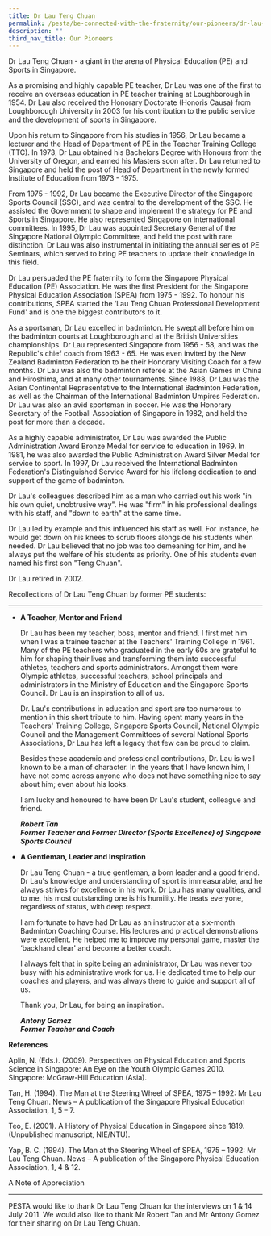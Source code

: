 ```yaml
---
title: Dr Lau Teng Chuan
permalink: /pesta/be-connected-with-the-fraternity/our-pioneers/dr-lau-teng-chuan/
description: ""
third_nav_title: Our Pioneers
---
```

Dr Lau Teng Chuan - a giant in the arena of Physical Education (PE) and Sports in Singapore.  
  
As a promising and highly capable PE teacher, Dr Lau was one of the first to receive an overseas education in PE teacher training at Loughborough in 1954. Dr Lau also received the Honorary Doctorate (Honoris Causa) from Loughborough University in 2003 for his contribution to the public service and the development of sports in Singapore.  
  
Upon his return to Singapore from his studies in 1956, Dr Lau became a lecturer and the Head of Department of PE in the Teacher Training College (TTC). In 1973, Dr Lau obtained his Bachelors Degree with Honours from the University of Oregon, and earned his Masters soon after. Dr Lau returned to Singapore and held the post of Head of Department in the newly formed Institute of Education from 1973 - 1975.  
  
From 1975 - 1992, Dr Lau became the Executive Director of the Singapore Sports Council (SSC), and was central to the development of the SSC. He assisted the Government to shape and implement the strategy for PE and Sports in Singapore. He also represented Singapore on international committees. In 1995, Dr Lau was appointed Secretary General of the Singapore National Olympic Committee, and held the post with rare distinction. Dr Lau was also instrumental in initiating the annual series of PE Seminars, which served to bring PE teachers to update their knowledge in this field.  
  
Dr Lau persuaded the PE fraternity to form the Singapore Physical Education (PE) Association. He was the first President for the Singapore Physical Education Association (SPEA) from 1975 - 1992. To honour his contributions, SPEA started the ‘Lau Teng Chuan Professional Development Fund' and is one the biggest contributors to it.  
  
As a sportsman, Dr Lau excelled in badminton. He swept all before him on the badminton courts at Loughborough and at the British Universities championships. Dr Lau represented Singapore from 1956 - 58, and was the Republic's chief coach from 1963 - 65. He was even invited by the New Zealand Badminton Federation to be their Honorary Visiting Coach for a few months. Dr Lau was also the badminton referee at the Asian Games in China and Hiroshima, and at many other tournaments. Since 1988, Dr Lau was the Asian Continental Representative to the International Badminton Federation, as well as the Chairman of the International Badminton Umpires Federation. Dr Lau was also an avid sportsman in soccer. He was the Honorary Secretary of the Football Association of Singapore in 1982, and held the post for more than a decade.  
  
As a highly capable administrator, Dr Lau was awarded the Public Administration Award Bronze Medal for service to education in 1969. In 1981, he was also awarded the Public Administration Award Silver Medal for service to sport. In 1997, Dr Lau received the International Badminton Federation's Distinguished Service Award for his lifelong dedication to and support of the game of badminton.  
  
Dr Lau's colleagues described him as a man who carried out his work "in his own quiet, unobtrusive way". He was "firm" in his professional dealings with his staff, and "down to earth" at the same time.  
  
Dr Lau led by example and this influenced his staff as well. For instance, he would get down on his knees to scrub floors alongside his students when needed. Dr Lau believed that no job was too demeaning for him, and he always put the welfare of his students as priority. One of his students even named his first son "Teng Chuan".  
  
Dr Lau retired in 2002.  

Recollections of Dr Lau Teng Chuan by former PE students:  

------------------------------------------------------------

*   **A Teacher, Mentor and Friend**  
      
    Dr Lau has been my teacher, boss, mentor and friend. I first met him when I was a trainee teacher at the Teachers' Training College in 1961. Many of the PE teachers who graduated in the early 60s are grateful to him for shaping their lives and transforming them into successful athletes, teachers and sports administrators. Amongst them were Olympic athletes, successful teachers, school principals and administrators in the Ministry of Education and the Singapore Sports Council. Dr Lau is an inspiration to all of us.  
      
    Dr. Lau's contributions in education and sport are too numerous to mention in this short tribute to him. Having spent many years in the Teachers' Training College, Singapore Sports Council, National Olympic Council and the Management Committees of several National Sports Associations, Dr Lau has left a legacy that few can be proud to claim.   
      
    Besides these academic and professional contributions, Dr. Lau is well known to be a man of character. In the years that I have known him, I have not come across anyone who does not have something nice to say about him; even about his looks.  
      
    I am lucky and honoured to have been Dr Lau's student, colleague and friend.  
      
    _**Robert Tan**_  
    _**Former Teacher and Former Director (Sports Excellence) of Singapore Sports Council**_  
      
    
*   **A Gentleman, Leader and Inspiration**  
      
    Dr Lau Teng Chuan - a true gentleman, a born leader and a good friend. Dr Lau's knowledge and understanding of sport is immeasurable, and he always strives for excellence in his work. Dr Lau has many qualities, and to me, his most outstanding one is his humility. He treats everyone, regardless of status, with deep respect.  
      
    I am fortunate to have had Dr Lau as an instructor at a six-month Badminton Coaching Course. His lectures and practical demonstrations were excellent. He helped me to improve my personal game, master the ‘backhand clear' and become a better coach.  
      
    I always felt that in spite being an administrator, Dr Lau was never too busy with his administrative work for us. He dedicated time to help our coaches and players, and was always there to guide and support all of us.  
      
    Thank you, Dr Lau, for being an inspiration.  
      
    _**Antony Gomez**_  
    _**Former Teacher and Coach**_  
      
    

**References**  
  
Aplin, N. (Eds.). (2009). Perspectives on Physical Education and Sports Science in Singapore: An Eye on the Youth Olympic Games 2010. Singapore: McGraw-Hill Education (Asia).   
  
Tan, H. (1994). The Man at the Steering Wheel of SPEA, 1975 – 1992: Mr Lau Teng Chuan. News – A publication of the Singapore Physical Education Association, 1, 5 – 7.  
  
Teo, E. (2001). A History of Physical Education in Singapore since 1819.   
(Unpublished manuscript, NIE/NTU).  
  
Yap, B. C. (1994). The Man at the Steering Wheel of SPEA, 1975 – 1992: Mr Lau Teng Chuan. News – A publication of the Singapore Physical Education Association, 1, 4 & 12.  

A Note of Appreciation  

-------------------------

PESTA would like to thank Dr Lau Teng Chuan for the interviews on 1 & 14 July 2011. We would also like to thank Mr Robert Tan and Mr Antony Gomez for their sharing on Dr Lau Teng Chuan.